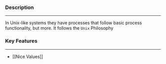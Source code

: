 ### Description
---
In Unix-like systems they have processes that follow basic process functionality, but more. It follows the `Unix` Philosophy

### Key Features
---
- [[Nice Values]]